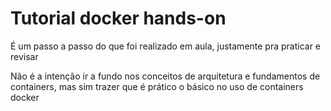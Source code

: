 # Tutorial docker hands-on

É um passo a passo do que foi realizado em aula, justamente pra praticar e revisar

Não é a intenção ir a fundo nos conceitos de arquitetura e fundamentos de containers, mas sim trazer que é prático o básico no uso de containers docker
